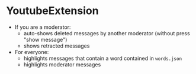 # YoutubeExtension

- If you are a moderator:
  - auto-shows deleted messages by another moderator (without press "show message") 
  - shows retracted messages
- For everyone:
  - highlights messages that contain a word contained in `words.json`
  - highlights moderator messages